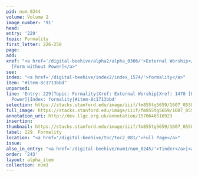 ```yaml
---
pid: num_0244
volume: Volume 2
image_number: '91'
head:
entry: '229'
topic: Formality
first_letter: 226-250
page:
add:
xref: "<a href='/digital-beehive/alpha2/alpha_0306/'>External Worship</a>|<a href='/digital-beehive/num6/num_2162/'>1470
  [Form without Power]</a>"
see:
index: "<a href='/digital-beehive/index2/index_1574/'>formality</a>"
item: "#item-8c1713bbd"
unparsed:
line: 'Entry: 229|Topic: Formality|Xref: External Worship|Xref: 1470 [Form without
  Power]|Index: formality|#item-8c1713bbd'
selection: https://stacks.stanford.edu/image/iiif/fm855tg5659/1607_0558/304,3196,3048,612/full/0/default.jpg
full_image: https://stacks.stanford.edu/image/iiif/fm855tg5659/1607_0558/full/full/0/default.jpg
annotation_uri: http://dev.llgc.org.uk/annotation/1570648516923
insertion:
thumbnail: https://stacks.stanford.edu/image/iiif/fm855tg5659/1607_0558/304,3196,600,180/250,/0/default.jpg
label: 229. Formality
location: "<a href='/digital-beehive/toc/toc2_081/'>Full Page</a>"
issue:
also_in_entry: "<a href='/digital-beehive/num1/num_0245/'>Tinder</a>|<a href='/digital-beehive/num1/num_0246/'>Chain</a>"
order: '243'
layout: alpha_item
collection: num1
---
```

